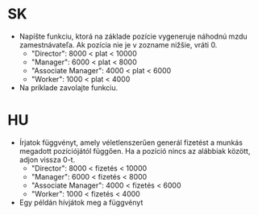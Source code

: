 # SK
- Napíšte funkciu, ktorá na základe pozície vygeneruje náhodnú mzdu zamestnávateľa. Ak pozícia nie je v zozname nižšie, vráti 0.
  - "Director": 8000 < plat < 10000
  - "Manager": 6000 < plat < 8000
  - "Associate Manager": 4000 < plat < 6000 
  - "Worker": 1000 < plat < 4000
- Na príklade zavolajte funkciu.
  
# HU
- Írjatok függvényt, amely véletlenszerűen generál fizetést a munkás megadott pozíciójától függően. Ha a pozíció nincs az alábbiak között, adjon vissza 0-t.
  - "Director": 8000 < fizetés < 10000
  - "Manager": 6000 < fizetés < 8000
  - "Associate Manager": 4000 < fizetés < 6000 
  - "Worker": 1000 < fizetés < 4000
- Egy példán hívjátok meg a függvényt


